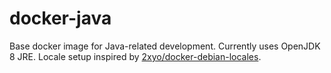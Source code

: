 # docker-java

Base docker image for Java-related development. Currently uses OpenJDK 8 JRE. Locale setup inspired by [2xyo/docker-debian-locales](https://github.com/2xyo/docker-debian-locales).
